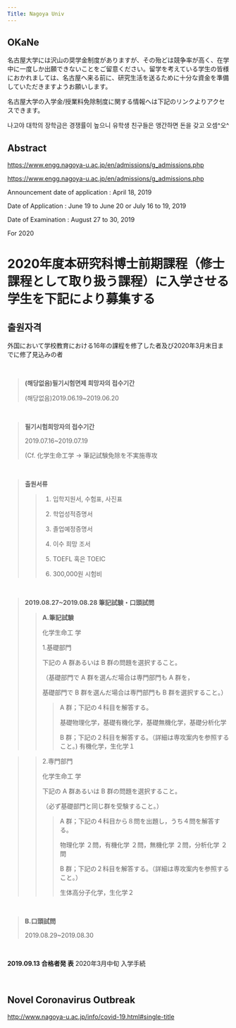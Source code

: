 ```yaml
---
Title: Nagoya Univ
---
```


OKaNe
---

名古屋大学には沢山の奨学金制度がありますが、その殆どは競争率が高く、在学中に一度しか出願できないことをご留意ください。留学を考えている学生の皆様におかれましては、名古屋へ来る前に、研究生活を送るために十分な資金を準備していただきますようお願いします。

名古屋大学の入学金/授業料免除制度に関する情報へは下記のリンクよりアクセスできます。

나고야 대학의 장학금은 경쟁률이 높으니 유학생 친구들은 앵간하면 돈을 갖고 오셈^오^

Abstract
---

<https://www.engg.nagoya-u.ac.jp/en/admissions/g_admissions.php>

<https://www.engg.nagoya-u.ac.jp/en/admissions/g_admissions.php>

Announcement date of application : April 18, 2019

Date of Application : June 19 to June 20 or July 16 to 19, 2019

Date of Examination : August 27 to 30, 2019


For 2020

2020年度本研究科博士前期課程（修士課程として取り扱う課程）に入学させる学生を下記により募集する
===

출원자격
---
外国において学校教育における16年の課程を修了した者及び2020年3月末日までに修了見込みの者

<br/>

>**(해당없음)필기시험면제 희망자의 접수기간**
>
>(해당없음)2019.06.19~2019.06.20
>

<br/>

>**필기시험희망자의 접수기간**
>
>2019.07.16~2019.07.19
>
>(Cf.  化学生命工学 -> 筆記試験免除を不実施専攻

<br/>

>**출원서류**
>
> >1. 입학지원서, 수험표, 사진표
> >
> >2. 학업성적증명서
> >
> >3. 졸업예정증명서
> >
> >4. 이수 희망 조서
> >
> >5. TOEFL 혹은 TOEIC
> >
> >6. 300,000원 시험비

<br/>

>**2019.08.27~2019.08.28 筆記試験・口頭試問**
>
> >**A.筆記試験**
> >
> >化学生命工 学
> >
> >1.基礎部門
> >
> >下記の A 群あるいは B 群の問題を選択すること。
> >
> >（基礎部門で A 群を選んだ場合は専門部門も A 群を，
> >
> >基礎部門で B 群を選んだ場合は専門部門も B 群を選択すること。）
> >
> > >A 群；下記の４科目を解答する。
> > >
> > >基礎物理化学，基礎有機化学，基礎無機化学，基礎分析化学
> > >
> > >B 群；下記の２科目を解答する。（詳細は専攻案内を参照すること。)
> > >有機化学，生化学１

> >2.専門部門
> >
> >化学生命工 学
> >
> >下記の A 群あるいは B 群の問題を選択すること。
> >
> >（必ず基礎部門と同じ群を受験すること。）
> >
> > >A 群；下記の４科目から８問を出題し，うち４問を解答する。
> > >
> > >物理化学 ２問，有機化学 ２問，無機化学 ２問，分析化学 ２問
> > >
> > >B 群；下記の２科目を解答する。（詳細は専攻案内を参照すること。）
> > >
> > >生体高分子化学，生化学２

<br/>

>**B.口頭試問**
>
>2019.08.29~2019.08.30

<br/>

**2019.09.13 合格者発 表**
2020年3月中旬 入学手続

<br/>

Novel Coronavirus Outbreak
---

<http://www.nagoya-u.ac.jp/info/covid-19.html#single-title>
